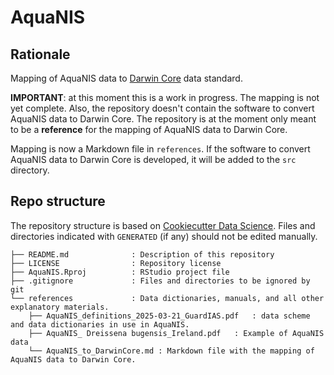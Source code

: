 # AquaNIS

## Rationale

Mapping of AquaNIS data to [Darwin Core](https://dwc.tdwg.org/) data standard.

**IMPORTANT**: at this moment this is a work in progress. The mapping is not yet complete. Also, the repository doesn't contain the software to convert AquaNIS data to Darwin Core. The repository is at the moment only meant to be a **reference** for the mapping of AquaNIS data to Darwin Core.

Mapping is now a Markdown file in `references`. If the software to convert AquaNIS data to Darwin Core is developed, it will be added to the `src` directory.

## Repo structure

The repository structure is based on [Cookiecutter Data Science](http://drivendata.github.io/cookiecutter-data-science/). Files and directories indicated with `GENERATED` (if any) should not be edited manually.

```
├── README.md              : Description of this repository
├── LICENSE                : Repository license
├── AquaNIS.Rproj          : RStudio project file
├── .gitignore             : Files and directories to be ignored by git
└── references             : Data dictionaries, manuals, and all other explanatory materials.
    ├── AquaNIS_definitions_2025-03-21_GuardIAS.pdf   : data scheme and data dictionaries in use in AquaNIS.
    ├── AquaNIS_ Dreissena bugensis_Ireland.pdf   : Example of AquaNIS data
    └── AquaNIS_to_DarwinCore.md : Markdown file with the mapping of AquaNIS data to Darwin Core.
```
